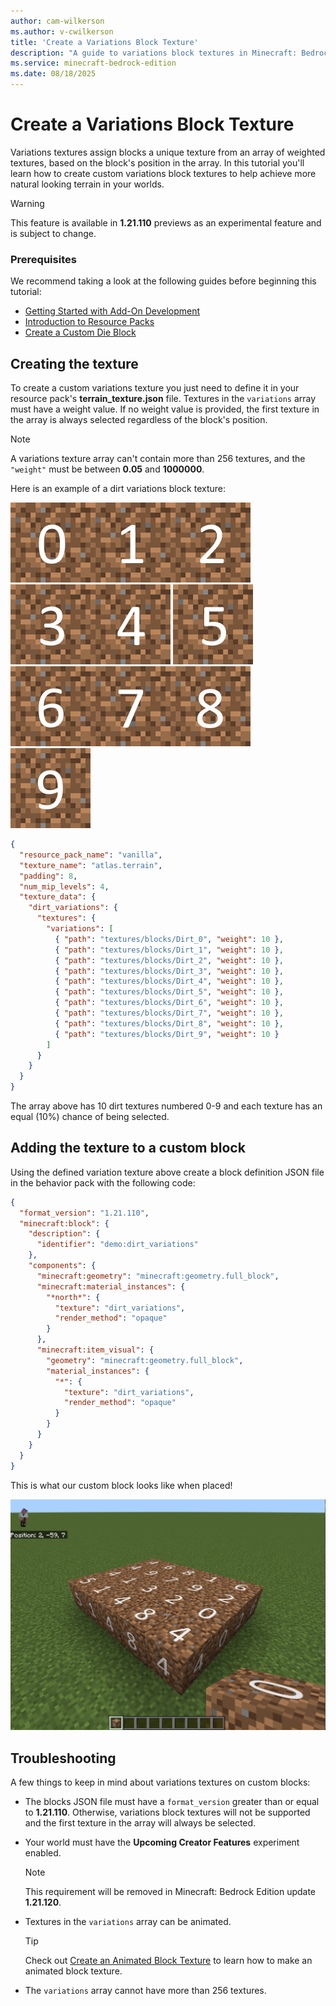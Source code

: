 ```yaml
---
author: cam-wilkerson
ms.author: v-cwilkerson
title: 'Create a Variations Block Texture'
description: "A guide to variations block textures in Minecraft: Bedrock Edition"
ms.service: minecraft-bedrock-edition
ms.date: 08/18/2025
---
```


# Create a Variations Block Texture

Variations textures assign blocks a unique texture from an array of weighted textures, based on the block's position in the array. In this tutorial you'll learn how to create custom variations block textures to help achieve more natural looking terrain in your worlds. 

> [!Warning]
> This feature is available in **1.21.110** previews as an experimental feature and is subject to change.

### Prerequisites

We recommend taking a look at the following guides before beginning this tutorial:

- [Getting Started with Add-On Development](./GettingStarted.md)
- [Introduction to Resource Packs](./ResourcePack.md)
- [Create a Custom Die Block](./AddCustomDieBlock.md)


## Creating the texture

To create a custom variations texture you just need to define it in your resource pack's **terrain_texture.json** file. Textures in the `variations` array must have a weight value. If no weight value is provided, the first texture in the array is always selected regardless of the block's position.

> [!Note]
> A variations texture array can't contain more than 256 textures, and the `"weight"` must be between **0.05** and **1000000**. 

Here is an example of a dirt variations block texture:

![Image of Dir_0.png.](Media/CreateVariationsBlockTexture/Dirt_0.png)![Image of Dir_1.png.](Media/CreateVariationsBlockTexture/Dirt_1.png)![Image of Dir_2.png.](Media/CreateVariationsBlockTexture/Dirt_2.png)![Image of Dir_3.png.](Media/CreateVariationsBlockTexture/Dirt_3.png)![Image of Dir_4.png.](Media/CreateVariationsBlockTexture/Dirt_4.png)
![Image of Dir_5.png.](Media/CreateVariationsBlockTexture/Dirt_5.png)![Image of Dir_6.png.](Media/CreateVariationsBlockTexture/Dirt_6.png)![Image of Dir_7.png.](Media/CreateVariationsBlockTexture/Dirt_7.png)![Image of Dir_8.png.](Media/CreateVariationsBlockTexture/Dirt_8.png)![Image of Dir_9.png.](Media/CreateVariationsBlockTexture/Dirt_9.png)

```json
{
  "resource_pack_name": "vanilla",
  "texture_name": "atlas.terrain",
  "padding": 8,
  "num_mip_levels": 4,
  "texture_data": {
    "dirt_variations": {
      "textures": {
        "variations": [
          { "path": "textures/blocks/Dirt_0", "weight": 10 },
          { "path": "textures/blocks/Dirt_1", "weight": 10 },
          { "path": "textures/blocks/Dirt_2", "weight": 10 },
          { "path": "textures/blocks/Dirt_3", "weight": 10 },
          { "path": "textures/blocks/Dirt_4", "weight": 10 },
          { "path": "textures/blocks/Dirt_5", "weight": 10 },
          { "path": "textures/blocks/Dirt_6", "weight": 10 },
          { "path": "textures/blocks/Dirt_7", "weight": 10 },
          { "path": "textures/blocks/Dirt_8", "weight": 10 },
          { "path": "textures/blocks/Dirt_9", "weight": 10 }
        ]
      }
    }
  }
}
```
The array above has 10 dirt textures numbered 0-9 and each texture has an equal (10%) chance of being selected.


## Adding the texture to a custom block

Using the defined variation texture above create a block definition JSON file in the behavior pack with the following code:

```json
{ 
  "format_version": "1.21.110", 
  "minecraft:block": {
    "description": {
      "identifier": "demo:dirt_variations"
    },
    "components": {
      "minecraft:geometry": "minecraft:geometry.full_block",
      "minecraft:material_instances": {
        "*north*": {
          "texture": "dirt_variations",
          "render_method": "opaque"
        }
      },
      "minecraft:item_visual": {
        "geometry": "minecraft:geometry.full_block",
        "material_instances": {
          "*": {
            "texture": "dirt_variations",
            "render_method": "opaque"
          }
        }
      }
    }
  }
} 
```
This is what our custom block looks like when placed!

![Image of demo:dirt_variations blocks](Media/CreateVariationsBlockTexture/DemoDirtVariations.png)


## Troubleshooting

A few things to keep in mind about variations textures on custom blocks:

- The blocks JSON file must have a `format_version` greater than or equal to **1.21.110**. Otherwise, variations block textures will not be supported and the first texture in the array will always be selected.

- Your world must have the **Upcoming Creator Features** experiment enabled.
  > [!Note]
  > This requirement will be removed in Minecraft: Bedrock Edition update **1.21.120**.

- Textures in the `variations` array can be animated.
  > [!Tip]
  > Check out [Create an Animated Block Texture](./CreateAnimatedBlockTexture.md) to learn how to make an animated block texture.

- The `variations` array cannot have more than 256 textures.
